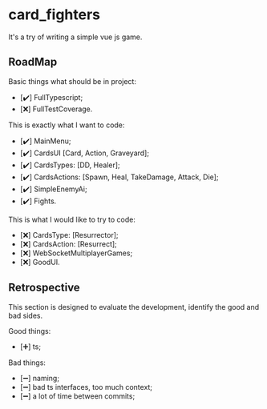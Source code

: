 # card_fighters
It's a try of writing a simple vue js game.

## RoadMap

Basic things what should be in project:

- [:heavy_check_mark:] FullTypescript;
- [:x:] FullTestCoverage.

This is exactly what I want to code:

- [:heavy_check_mark:] MainMenu;
- [:heavy_check_mark:] CardsUI \[Card, Action, Graveyard\];
- [:heavy_check_mark:] CardsTypes: \[DD, Healer\];
- [:heavy_check_mark:] CardsActions: \[Spawn, Heal, TakeDamage, Attack, Die\];
- [:heavy_check_mark:] SimpleEnemyAi;
- [:heavy_check_mark:] Fights.

This is what I would like to try to code:

- [:x:] CardsType: \[Resurrector\];
- [:x:] CardsAction: \[Resurrect\];
- [:x:] WebSocketMultiplayerGames;
- [:x:] GoodUI.

## Retrospective

This section is designed to evaluate the development, identify the good and bad sides.

Good things:

- [:heavy_plus_sign:] ts;

Bad things:

- [:heavy_minus_sign:] naming;
- [:heavy_minus_sign:] bad ts interfaces, too much context;
- [:heavy_minus_sign:] a lot of time between commits;